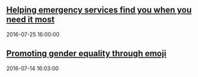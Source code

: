 ## <a href="https://www.blog.google/around-the-globe/google-europe/helping-emergency-services-find-you/" target="_blank">Helping emergency services find you when you need it most</a>
2016-07-25 16:00:00 
## <a href="https://www.blog.google/products/android/promoting-gender-equality-through-emoji/" target="_blank">Promoting gender equality through emoji</a>
2016-07-14 16:03:00 
